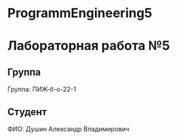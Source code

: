 # ProgrammEngineering5

# Лабораторная работа №5
## Группа
Группа: ПИЖ-б-о-22-1

## Студент
ФИО: Душин Александр Владимирович
